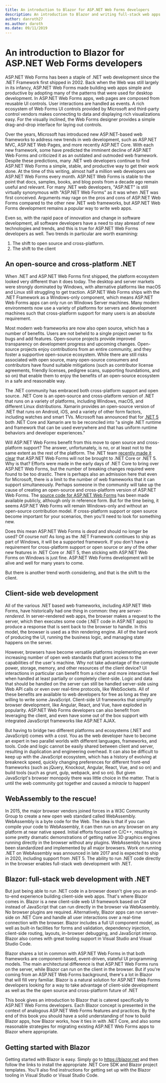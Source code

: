 ```yaml
---
title: An introduction to Blazor for ASP.NET Web Forms developers
description: An introduction to Blazor and writing full-stack web apps with .NET
author: danroth27
ms.author: daroth
ms.date: 09/11/2019
---
```


# An introduction to Blazor for ASP.NET Web Forms developers

ASP.NET Web Forms has been a staple of .NET web development since the .NET Framework first shipped in 2002. Back when the Web was still largely in its infancy, ASP.NET Web Forms made building web apps simple and productive by adopting many of the patterns that were used for desktop development. In ASP.NET Web Forms apps, web pages are composed from reusable UI controls. User interactions are handled as events. A rich ecosystem of Web Forms UI controls provided by Microsoft and third-party control vendors makes connecting to data and displaying rich visualizations easy. For the visually inclined, the Web Forms designer provides a simple drag-and-drop interface for laying out controls.

Over the years, Microsoft has introduced new ASP.NET-based web frameworks to address new trends in web development, such as ASP.NET MVC, ASP.NET Web Pages, and more recently ASP.NET Core. With each new framework, some have predicted the imminent decline of ASP.NET Web Forms and criticized it as an outdated and outmoded web framework. Despite these predictions, many .NET web developers continue to find ASP.NET Web Forms a simple, stable, and productive way to get their work done. At the time of this writing, almost half a million web developers use ASP.NET Web Forms every month. ASP.NET Web Forms is stable to the point that docs, samples, books, and blog posts from a decade ago remain useful and relevant. For many .NET web developers, "ASP.NET" is still virtually synonymous with "ASP.NET Web Forms" as it was when .NET was first conceived. Arguments may rage on the pros and cons of ASP.NET Web Forms compared to the other new .NET web frameworks, but ASP.NET Web Forms development remains a popular way to write web apps.

Even so, with the rapid pace of innovation and change in software development, all software developers have a need to stay abreast of new technologies and trends, and this is true for ASP.NET Web Forms developers as well. Two trends in particular are worth examining: 

1. The shift to open source and cross-platform.
2. The shift to the client

## An open-source and cross-platform .NET

When .NET and ASP.NET Web Forms first shipped, the platform ecosystem looked very different than it does today. The desktop and server markets were strongly dominated by Windows, with alternative platforms like macOS and Linux still struggling to get traction. ASP.NET Web Forms ships with the .NET Framework as a Windows-only component, which means ASP.NET Web Forms apps can only run on Windows Server machines. Many modern environments now use a variety of platforms for servers and development machines such that cross-platform support for many users is an absolute requirement.

Most modern web frameworks are now also open source, which has a number of benefits. Users are not beheld to a single project owner to fix bugs and add features. Open-source projects provide improved transparency on development progress and upcoming changes. Open-source projects enjoy contributions from an entire community, and they foster a supportive open-source ecosystem. While there are still risks associated with open source, many open-source consumers and contributors have found suitable mitigations (such as contributor license agreements, friendly licenses, pedigree scans, supporting foundations, and so on) that enable them to enjoy the benefits of an open-source ecosystem in a safe and reasonable way.

The .NET community has embraced both cross-platform support and open source. .NET Core is an open-source and cross-platform version of .NET that runs on a variety of platforms, including Windows, macOS, and different Linux distributions. Xamarin provides an open-source version of .NET that runs on Android, iOS, and a variety of other form factors, including watches and smart TVs. Microsoft has announced that for [.NET 5](https://devblogs.microsoft.com/dotnet/introducing-net-5/) both .NET Core and Xamarin are to be reconciled into "a single .NET runtime and framework that can be used everywhere and that has uniform runtime behaviors and developer experiences."

Will ASP.NET Web Forms benefit from this move to open source and cross-platform support? The answer, unfortunately, is no, or at least not to the same extent as the rest of the platform. The .NET team [recently made it clear](https://devblogs.microsoft.com/dotnet/net-core-is-the-future-of-net/) that ASP.NET Web Forms will not be brought to .NET Core or .NET 5. Why is that? Efforts were made in the early days of .NET Core to bring over ASP.NET Web Forms, but the number of breaking changes required were found to be too drastic. There is perhaps also an admission here that even for Microsoft, there is a limit to the number of web frameworks that it can support simultaneously. Perhaps someone in the community will take up the cause of creating an open-source and cross-platform version of ASP.NET Web Forms. The [source code for ASP.NET Web Forms](https://github.com/microsoft/referencesource) has been made available publicly, although only in reference form. But for the time being, it seems ASP.NET Web Forms will remain Windows-only and without an open-source contribution model. If cross-platform support or open source become important for your scenarios, then you'll need to look for something new.

Does this mean ASP.NET Web Forms is *dead* and should no longer be used? Of course not! As long as the .NET Framework continues to ship as part of Windows, it will be a supported framework. If you don't have a requirement for cross-platform support or open source or any of the other new features in .NET Core or .NET 5, then sticking with ASP.NET Web Forms on Windows is just fine. ASP.NET Web Forms development will be alive and well for many years to come.

But there is another trend worth considering, and that is the shift to the client.

## Client-side web development

All of the various .NET based web frameworks, including ASP.NET Web Forms, have historically had one thing in common: they are *server-rendered*. In server-rendered web apps, the browser makes a request to the server, which then executes some code (.NET code in ASP.NET apps) to produce a response that is sent back to the browser to handle. In this model, the browser is used as a thin rendering engine. All of the hard work of producing the UI, running the business logic, and managing state happens on the server.

However, browsers have become versatile platforms implementing an ever increasing number of open web standards that grant access to the capabilities of the user's machine. Why not take advantage of the compute power, storage, memory, and other resources of the client device? UI interactions in particular can benefit from a richer and more interactive feel when handled at least partially or completely client-side. Logic and data that should be handled on the server can still be handled server-side using Web API calls or even over real-time protocols, like WebSockets. All of these benefits are available to web developers for free as long as they are willing to write some JavaScript. Client-side UI frameworks that simplify browser development, like Angular, React, and Vue, have exploded in popularity. ASP.NET Web Forms developers can also benefit from leveraging the client, and even have some out of the box support with integrated JavaScript frameworks like ASP.NET AJAX.

But having to bridge two different platforms and ecosystems (.NET and JavaScript) comes with a cost. You as the web developer have to become an expert in two parallel worlds with different languages, frameworks, and tools. Code and logic cannot be easily shared between client and server, resulting in duplication and engineering overhead. It can also be difficult to keep up with the JavaScript ecosystem, which has a history of evolving at breakneck speed, quickly changing preferences for different front-end frameworks (such as jQuery, Knockout, Angular, React, Vue, and so on) and build tools (such as grunt, gulp, webpack, and so on). But given JavaScript's browser monopoly there was little choice in the matter. That is until the web community got together and caused a *miracle* to happen!

## WebAssembly to the rescue!

In 2015, the major browser vendors joined forces in a W3C Community Group to create a new open web standard called WebAssembly. WebAssembly is a byte code for the Web. The idea is that if you can compile your code to WebAssembly, it can then run on any browser on any platform at near native speed. Initial efforts focused on C/C++, resulting in some pretty dramatic demonstrations of getting native 3D graphics engines running directly in the browser without any plugins. WebAssembly has since been standardized and implemented by all major browsers. Work on running .NET on WebAssembly was announced in late 2017 and is expected to ship in 2020, including support from .NET 5. The ability to run .NET code directly in the browser enables full-stack web development with .NET.

## Blazor: full-stack web development with .NET

But just being able to run .NET code in a browser doesn't give you an end-to-end experience building client-side web apps. That's where Blazor comes in. Blazor is a new client-side web UI framework based on C# instead of JavaScript that can run directly in the browser via WebAssembly. No browser plugins are required. Alternatively, Blazor apps can run server-side on .NET Core and handle all user interactions over a real-time connection with the browser. Blazor includes a full UI component model, as well as built-in facilities for forms and validation, dependency injection, client-side routing, layouts, in-browser debugging, and JavaScript interop. Blazor also comes with great tooling support in Visual Studio and Visual Studio Code.

Blazor shares a lot in common with ASP.NET Web Forms in that both frameworks are component-based, event-driven, stateful UI programming models. The main architectural difference is that ASP.NET Web Forms runs on the server, while Blazor can run on the client in the browser. But if you're coming from an ASP.NET Web Forms background, there's a lot in Blazor that will fill very familiar. Blazor is a natural solution for ASP.NET Web Forms developers looking for a way to take advantage of client-side development as well as the the open source and cross-platform future of .NET

This book gives an introduction to Blazor that is catered specifically to ASP.NET Web Forms developers. Each Blazor concept is presented in the context of analogous ASP.NET Web Forms features and practices. By the end of this book you should have a solid understanding of how to build Blazor apps, how Blazor works, how it ties in with .NET Core, and also some reasonable strategies for migrating existing ASP.NET Web Forms apps to Blazor where appropriate.

## Getting started with Blazor

Getting started with Blazor is easy. Simply go to https://blazor.net and then follow the links to install the appropriate .NET Core SDK and Blazor project templates. You'll also find instructions for getting set up with the Blazor tooling in Visual Studio or Visual Studio Code.



